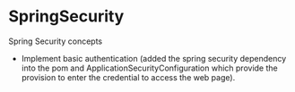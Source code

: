 # SpringSecurity
Spring Security concepts

- Implement basic authentication (added the spring security dependency into the pom and ApplicationSecurityConfiguration which provide the provision to enter the credential to access the web page).